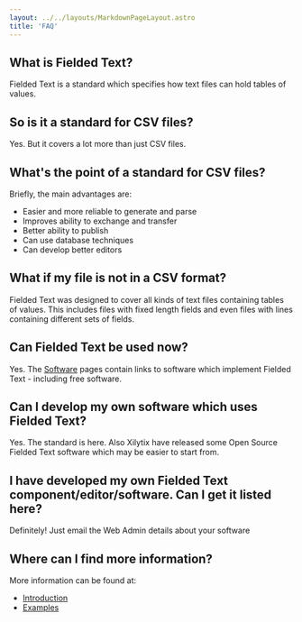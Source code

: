 ```yaml
---
layout: ../../layouts/MarkdownPageLayout.astro
title: 'FAQ'
---
```


## What is Fielded Text?

Fielded Text is a standard which specifies how text files can hold tables of values.

## So is it a standard for CSV files?

Yes. But it covers a lot more than just CSV files.

## What's the point of a standard for CSV files?

Briefly, the main advantages are:

* Easier and more reliable to generate and parse
* Improves ability to exchange and transfer
* Better ability to publish
* Can use database techniques
* Can develop better editors

## What if my file is not in a CSV format?

Fielded Text was designed to cover all kinds of text files containing tables of values. This includes files with fixed length fields and even files with lines containing different sets of fields.

## Can Fielded Text be used now?

Yes. The [Software](../../software/) pages contain links to software which implement Fielded Text - including free software.

## Can I develop my own software which uses Fielded Text?

Yes. The standard is here. Also Xilytix have released some Open Source Fielded Text software which may be easier to start from.

## I have developed my own Fielded Text component/editor/software. Can I get it listed here?

Definitely! Just email the Web Admin details about your software

## Where can I find more information?

More information can be found at:

* [Introduction](../../introduction/)
* [Examples](../../software/#examples)

